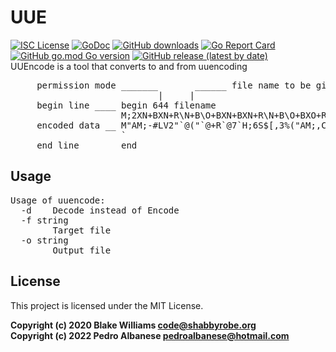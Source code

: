 # UUE
[![ISC License](http://img.shields.io/badge/license-ISC-blue.svg)](https://github.com/pedroalbanese/uuencode/blob/master/LICENSE.md) 
[![GoDoc](https://godoc.org/github.com/pedroalbanese/uuencode?status.png)](http://godoc.org/github.com/pedroalbanese/uuencode)
[![GitHub downloads](https://img.shields.io/github/downloads/pedroalbanese/uuencode/total.svg?logo=github&logoColor=white)](https://github.com/pedroalbanese/uuencode/releases)
[![Go Report Card](https://goreportcard.com/badge/github.com/pedroalbanese/uuencode)](https://goreportcard.com/report/github.com/pedroalbanese/uuencode)
[![GitHub go.mod Go version](https://img.shields.io/github/go-mod/go-version/pedroalbanese/uuencode)](https://golang.org)
[![GitHub release (latest by date)](https://img.shields.io/github/v/release/pedroalbanese/uuencode)](https://github.com/pedroalbanese/uuencode/releases)  
UUEncode is a tool that converts to and from uuencoding
<pre>     permission mode _______       ______ file name to be given to decoded file
                            |     |
     begin line ____ begin 644 filename
                     M;2XN+BXN+R\N+B\O+BXN+BXN+R\N+B\O+BXO+RXO+RXN+B\ON+B\O+BXN
     encoded data __ M"AM;-#LV2"`@("`@+R`@7`H;6S$[,3%("AM;,CLQ,4@@("`@<("\*&ULS
                     `
     end line ______ end
</pre>
## Usage
<pre>
Usage of uuencode:
  -d    Decode instead of Encode
  -f string
        Target file
  -o string
        Output file</pre>
 
## License
This project is licensed under the MIT License. 
 
**Copyright (c) 2020 Blake Williams <code@shabbyrobe.org>**  
**Copyright (c) 2022 Pedro Albanese <pedroalbanese@hotmail.com>**
